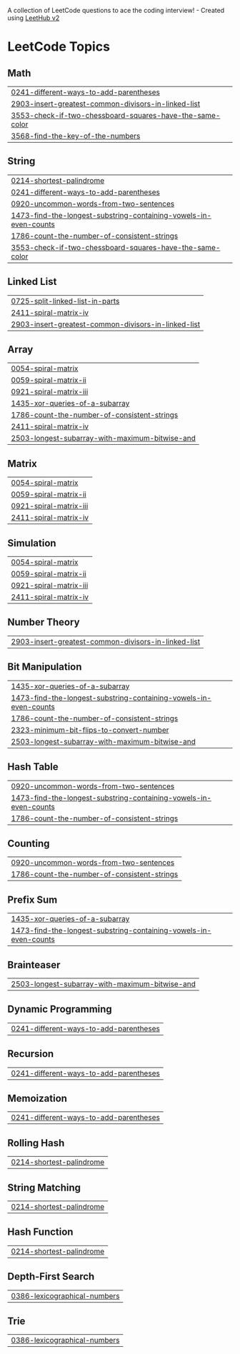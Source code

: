 A collection of LeetCode questions to ace the coding interview! - Created using [LeetHub v2](https://github.com/arunbhardwaj/LeetHub-2.0)
<!---LeetCode Topics Start-->
# LeetCode Topics
## Math
|  |
| ------- |
| [0241-different-ways-to-add-parentheses](https://github.com/punishermortal/leetcode--v.2/tree/master/0241-different-ways-to-add-parentheses) |
| [2903-insert-greatest-common-divisors-in-linked-list](https://github.com/punishermortal/leetcode--v.2/tree/master/2903-insert-greatest-common-divisors-in-linked-list) |
| [3553-check-if-two-chessboard-squares-have-the-same-color](https://github.com/punishermortal/leetcode--v.2/tree/master/3553-check-if-two-chessboard-squares-have-the-same-color) |
| [3568-find-the-key-of-the-numbers](https://github.com/punishermortal/leetcode--v.2/tree/master/3568-find-the-key-of-the-numbers) |
## String
|  |
| ------- |
| [0214-shortest-palindrome](https://github.com/punishermortal/leetcode--v.2/tree/master/0214-shortest-palindrome) |
| [0241-different-ways-to-add-parentheses](https://github.com/punishermortal/leetcode--v.2/tree/master/0241-different-ways-to-add-parentheses) |
| [0920-uncommon-words-from-two-sentences](https://github.com/punishermortal/leetcode--v.2/tree/master/0920-uncommon-words-from-two-sentences) |
| [1473-find-the-longest-substring-containing-vowels-in-even-counts](https://github.com/punishermortal/leetcode--v.2/tree/master/1473-find-the-longest-substring-containing-vowels-in-even-counts) |
| [1786-count-the-number-of-consistent-strings](https://github.com/punishermortal/leetcode--v.2/tree/master/1786-count-the-number-of-consistent-strings) |
| [3553-check-if-two-chessboard-squares-have-the-same-color](https://github.com/punishermortal/leetcode--v.2/tree/master/3553-check-if-two-chessboard-squares-have-the-same-color) |
## Linked List
|  |
| ------- |
| [0725-split-linked-list-in-parts](https://github.com/punishermortal/leetcode--v.2/tree/master/0725-split-linked-list-in-parts) |
| [2411-spiral-matrix-iv](https://github.com/punishermortal/leetcode--v.2/tree/master/2411-spiral-matrix-iv) |
| [2903-insert-greatest-common-divisors-in-linked-list](https://github.com/punishermortal/leetcode--v.2/tree/master/2903-insert-greatest-common-divisors-in-linked-list) |
## Array
|  |
| ------- |
| [0054-spiral-matrix](https://github.com/punishermortal/leetcode--v.2/tree/master/0054-spiral-matrix) |
| [0059-spiral-matrix-ii](https://github.com/punishermortal/leetcode--v.2/tree/master/0059-spiral-matrix-ii) |
| [0921-spiral-matrix-iii](https://github.com/punishermortal/leetcode--v.2/tree/master/0921-spiral-matrix-iii) |
| [1435-xor-queries-of-a-subarray](https://github.com/punishermortal/leetcode--v.2/tree/master/1435-xor-queries-of-a-subarray) |
| [1786-count-the-number-of-consistent-strings](https://github.com/punishermortal/leetcode--v.2/tree/master/1786-count-the-number-of-consistent-strings) |
| [2411-spiral-matrix-iv](https://github.com/punishermortal/leetcode--v.2/tree/master/2411-spiral-matrix-iv) |
| [2503-longest-subarray-with-maximum-bitwise-and](https://github.com/punishermortal/leetcode--v.2/tree/master/2503-longest-subarray-with-maximum-bitwise-and) |
## Matrix
|  |
| ------- |
| [0054-spiral-matrix](https://github.com/punishermortal/leetcode--v.2/tree/master/0054-spiral-matrix) |
| [0059-spiral-matrix-ii](https://github.com/punishermortal/leetcode--v.2/tree/master/0059-spiral-matrix-ii) |
| [0921-spiral-matrix-iii](https://github.com/punishermortal/leetcode--v.2/tree/master/0921-spiral-matrix-iii) |
| [2411-spiral-matrix-iv](https://github.com/punishermortal/leetcode--v.2/tree/master/2411-spiral-matrix-iv) |
## Simulation
|  |
| ------- |
| [0054-spiral-matrix](https://github.com/punishermortal/leetcode--v.2/tree/master/0054-spiral-matrix) |
| [0059-spiral-matrix-ii](https://github.com/punishermortal/leetcode--v.2/tree/master/0059-spiral-matrix-ii) |
| [0921-spiral-matrix-iii](https://github.com/punishermortal/leetcode--v.2/tree/master/0921-spiral-matrix-iii) |
| [2411-spiral-matrix-iv](https://github.com/punishermortal/leetcode--v.2/tree/master/2411-spiral-matrix-iv) |
## Number Theory
|  |
| ------- |
| [2903-insert-greatest-common-divisors-in-linked-list](https://github.com/punishermortal/leetcode--v.2/tree/master/2903-insert-greatest-common-divisors-in-linked-list) |
## Bit Manipulation
|  |
| ------- |
| [1435-xor-queries-of-a-subarray](https://github.com/punishermortal/leetcode--v.2/tree/master/1435-xor-queries-of-a-subarray) |
| [1473-find-the-longest-substring-containing-vowels-in-even-counts](https://github.com/punishermortal/leetcode--v.2/tree/master/1473-find-the-longest-substring-containing-vowels-in-even-counts) |
| [1786-count-the-number-of-consistent-strings](https://github.com/punishermortal/leetcode--v.2/tree/master/1786-count-the-number-of-consistent-strings) |
| [2323-minimum-bit-flips-to-convert-number](https://github.com/punishermortal/leetcode--v.2/tree/master/2323-minimum-bit-flips-to-convert-number) |
| [2503-longest-subarray-with-maximum-bitwise-and](https://github.com/punishermortal/leetcode--v.2/tree/master/2503-longest-subarray-with-maximum-bitwise-and) |
## Hash Table
|  |
| ------- |
| [0920-uncommon-words-from-two-sentences](https://github.com/punishermortal/leetcode--v.2/tree/master/0920-uncommon-words-from-two-sentences) |
| [1473-find-the-longest-substring-containing-vowels-in-even-counts](https://github.com/punishermortal/leetcode--v.2/tree/master/1473-find-the-longest-substring-containing-vowels-in-even-counts) |
| [1786-count-the-number-of-consistent-strings](https://github.com/punishermortal/leetcode--v.2/tree/master/1786-count-the-number-of-consistent-strings) |
## Counting
|  |
| ------- |
| [0920-uncommon-words-from-two-sentences](https://github.com/punishermortal/leetcode--v.2/tree/master/0920-uncommon-words-from-two-sentences) |
| [1786-count-the-number-of-consistent-strings](https://github.com/punishermortal/leetcode--v.2/tree/master/1786-count-the-number-of-consistent-strings) |
## Prefix Sum
|  |
| ------- |
| [1435-xor-queries-of-a-subarray](https://github.com/punishermortal/leetcode--v.2/tree/master/1435-xor-queries-of-a-subarray) |
| [1473-find-the-longest-substring-containing-vowels-in-even-counts](https://github.com/punishermortal/leetcode--v.2/tree/master/1473-find-the-longest-substring-containing-vowels-in-even-counts) |
## Brainteaser
|  |
| ------- |
| [2503-longest-subarray-with-maximum-bitwise-and](https://github.com/punishermortal/leetcode--v.2/tree/master/2503-longest-subarray-with-maximum-bitwise-and) |
## Dynamic Programming
|  |
| ------- |
| [0241-different-ways-to-add-parentheses](https://github.com/punishermortal/leetcode--v.2/tree/master/0241-different-ways-to-add-parentheses) |
## Recursion
|  |
| ------- |
| [0241-different-ways-to-add-parentheses](https://github.com/punishermortal/leetcode--v.2/tree/master/0241-different-ways-to-add-parentheses) |
## Memoization
|  |
| ------- |
| [0241-different-ways-to-add-parentheses](https://github.com/punishermortal/leetcode--v.2/tree/master/0241-different-ways-to-add-parentheses) |
## Rolling Hash
|  |
| ------- |
| [0214-shortest-palindrome](https://github.com/punishermortal/leetcode--v.2/tree/master/0214-shortest-palindrome) |
## String Matching
|  |
| ------- |
| [0214-shortest-palindrome](https://github.com/punishermortal/leetcode--v.2/tree/master/0214-shortest-palindrome) |
## Hash Function
|  |
| ------- |
| [0214-shortest-palindrome](https://github.com/punishermortal/leetcode--v.2/tree/master/0214-shortest-palindrome) |
## Depth-First Search
|  |
| ------- |
| [0386-lexicographical-numbers](https://github.com/punishermortal/leetcode--v.2/tree/master/0386-lexicographical-numbers) |
## Trie
|  |
| ------- |
| [0386-lexicographical-numbers](https://github.com/punishermortal/leetcode--v.2/tree/master/0386-lexicographical-numbers) |
<!---LeetCode Topics End-->